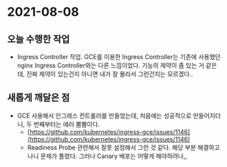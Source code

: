 # 2021-08-08

## 오늘 수행한 작업

- Ingress Controller 작업. GCE를 이용한 Ingress Controller는 기존에 사용했던 nginx Ingress Controller와는 다른 느낌이었다. 기능의 제약이 좀 있는 거 같은데, 진짜 제약이 있는건지 아니면 내가 잘 몰라서 그런건지는 모르겠다..

## 새롭게 깨달은 점

- GCE 사용해서 인그레스 컨트롤러를 만들었는데, 처음에는 성공적으로 만들어지더니, 두 번째부터는 에러 뿜뿜이다.
    - [https://github.com/kubernetes/ingress-gce/issues/1146](https://github.com/kubernetes/ingress-gce/issues/1146)
    - Readiness Probe 관련해서 잘못 설정해서 그런 것 같다. 해당 부분 해결하고 나니 문제가 풀렸다. 그러나 Canary 배포는 어떻게 해야하려나,,